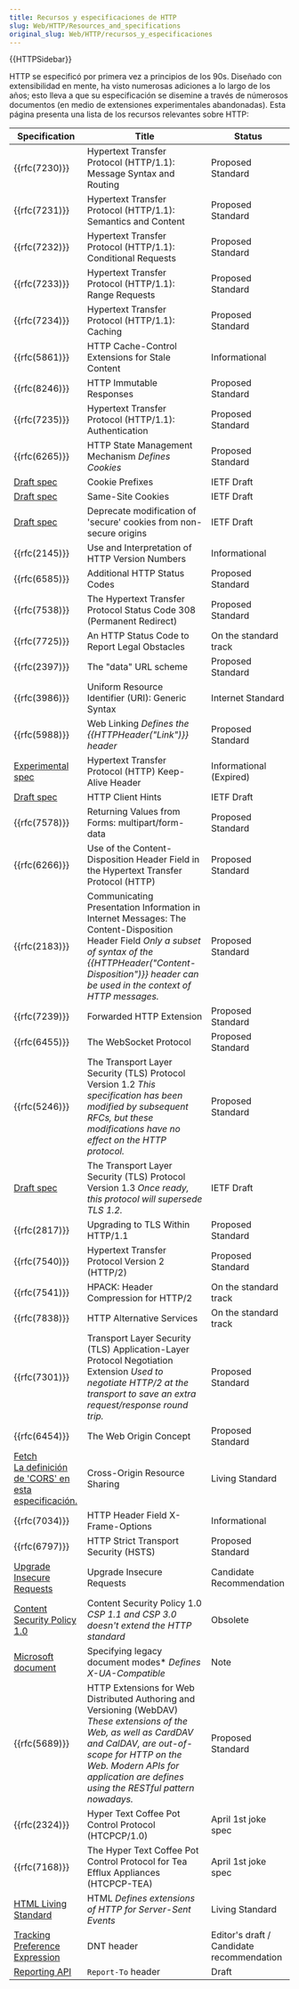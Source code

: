 ```yaml
---
title: Recursos y especificaciones de HTTP
slug: Web/HTTP/Resources_and_specifications
original_slug: Web/HTTP/recursos_y_especificaciones
---
```


{{HTTPSidebar}}

HTTP se especificó por primera vez a principios de los 90s. Diseñado con extensibilidad en mente, ha visto numerosas adiciones a lo largo de los años; esto lleva a que su especificación se disemine a través de númerosos documentos (en medio de extensiones experimentales abandonadas). Esta página presenta una lista de los recursos relevantes sobre HTTP:

| Specification                                                                                             | Title                                                                                                                                                                                                                                                 | Status                                    |
| --------------------------------------------------------------------------------------------------------- | ----------------------------------------------------------------------------------------------------------------------------------------------------------------------------------------------------------------------------------------------------- | ----------------------------------------- |
| {{rfc(7230)}}                                                                                             | Hypertext Transfer Protocol (HTTP/1.1): Message Syntax and Routing                                                                                                                                                                                    | Proposed Standard                         |
| {{rfc(7231)}}                                                                                             | Hypertext Transfer Protocol (HTTP/1.1): Semantics and Content                                                                                                                                                                                         | Proposed Standard                         |
| {{rfc(7232)}}                                                                                             | Hypertext Transfer Protocol (HTTP/1.1): Conditional Requests                                                                                                                                                                                          | Proposed Standard                         |
| {{rfc(7233)}}                                                                                             | Hypertext Transfer Protocol (HTTP/1.1): Range Requests                                                                                                                                                                                                | Proposed Standard                         |
| {{rfc(7234)}}                                                                                             | Hypertext Transfer Protocol (HTTP/1.1): Caching                                                                                                                                                                                                       | Proposed Standard                         |
| {{rfc(5861)}}                                                                                             | HTTP Cache-Control Extensions for Stale Content                                                                                                                                                                                                       | Informational                             |
| {{rfc(8246)}}                                                                                             | HTTP Immutable Responses                                                                                                                                                                                                                              | Proposed Standard                         |
| {{rfc(7235)}}                                                                                             | Hypertext Transfer Protocol (HTTP/1.1): Authentication                                                                                                                                                                                                | Proposed Standard                         |
| {{rfc(6265)}}                                                                                             | HTTP State Management Mechanism _Defines Cookies_                                                                                                                                                                                                     | Proposed Standard                         |
| [Draft spec](https://tools.ietf.org/html/draft-ietf-httpbis-cookie-prefixes-00)                           | Cookie Prefixes                                                                                                                                                                                                                                       | IETF Draft                                |
| [Draft spec](https://tools.ietf.org/html/draft-ietf-httpbis-cookie-same-site-00)                          | Same-Site Cookies                                                                                                                                                                                                                                     | IETF Draft                                |
| [Draft spec](https://tools.ietf.org/html/draft-ietf-httpbis-cookie-alone-01)                              | Deprecate modification of 'secure' cookies from non-secure origins                                                                                                                                                                                    | IETF Draft                                |
| {{rfc(2145)}}                                                                                             | Use and Interpretation of HTTP Version Numbers                                                                                                                                                                                                        | Informational                             |
| {{rfc(6585)}}                                                                                             | Additional HTTP Status Codes                                                                                                                                                                                                                          | Proposed Standard                         |
| {{rfc(7538)}}                                                                                             | The Hypertext Transfer Protocol Status Code 308 (Permanent Redirect)                                                                                                                                                                                  | Proposed Standard                         |
| {{rfc(7725)}}                                                                                             | An HTTP Status Code to Report Legal Obstacles                                                                                                                                                                                                         | On the standard track                     |
| {{rfc(2397)}}                                                                                             | The "data" URL scheme                                                                                                                                                                                                                                 | Proposed Standard                         |
| {{rfc(3986)}}                                                                                             | Uniform Resource Identifier (URI): Generic Syntax                                                                                                                                                                                                     | Internet Standard                         |
| {{rfc(5988)}}                                                                                             | Web Linking _Defines the {{HTTPHeader("Link")}} header_                                                                                                                                                                                               | Proposed Standard                         |
| [Experimental spec](https://tools.ietf.org/id/draft-thomson-hybi-http-timeout-01.html)                    | Hypertext Transfer Protocol (HTTP) Keep-Alive Header                                                                                                                                                                                                  | Informational (Expired)                   |
| [Draft spec](http://httpwg.org/http-extensions/client-hints.html)                                         | HTTP Client Hints                                                                                                                                                                                                                                     | IETF Draft                                |
| {{rfc(7578)}}                                                                                             | Returning Values from Forms: multipart/form-data                                                                                                                                                                                                      | Proposed Standard                         |
| {{rfc(6266)}}                                                                                             | Use of the Content-Disposition Header Field in the Hypertext Transfer Protocol (HTTP)                                                                                                                                                                 | Proposed Standard                         |
| {{rfc(2183)}}                                                                                             | Communicating Presentation Information in Internet Messages: The Content-Disposition Header Field _Only a subset of syntax of the {{HTTPHeader("Content-Disposition")}} header can be used in the context of HTTP messages._                          | Proposed Standard                         |
| {{rfc(7239)}}                                                                                             | Forwarded HTTP Extension                                                                                                                                                                                                                              | Proposed Standard                         |
| {{rfc(6455)}}                                                                                             | The WebSocket Protocol                                                                                                                                                                                                                                | Proposed Standard                         |
| {{rfc(5246)}}                                                                                             | The Transport Layer Security (TLS) Protocol Version 1.2 _This specification has been modified by subsequent RFCs, but these modifications have no effect on the HTTP protocol._                                                                       | Proposed Standard                         |
| [Draft spec](<https://tlswg.github.io/tls13-spec/)>)                                                      | The Transport Layer Security (TLS) Protocol Version 1.3 _Once ready, this protocol will supersede TLS 1.2._                                                                                                                                           | IETF Draft                                |
| {{rfc(2817)}}                                                                                             | Upgrading to TLS Within HTTP/1.1                                                                                                                                                                                                                      | Proposed Standard                         |
| {{rfc(7540)}}                                                                                             | Hypertext Transfer Protocol Version 2 (HTTP/2)                                                                                                                                                                                                        | Proposed Standard                         |
| {{rfc(7541)}}                                                                                             | HPACK: Header Compression for HTTP/2                                                                                                                                                                                                                  | On the standard track                     |
| {{rfc(7838)}}                                                                                             | HTTP Alternative Services                                                                                                                                                                                                                             | On the standard track                     |
| {{rfc(7301)}}                                                                                             | Transport Layer Security (TLS) Application-Layer Protocol Negotiation Extension _Used to negotiate HTTP/2 at the transport to save an extra request/response round trip._                                                                             | Proposed Standard                         |
| {{rfc(6454)}}                                                                                             | The Web Origin Concept                                                                                                                                                                                                                                | Proposed Standard                         |
| [Fetch <br>La definición de 'CORS' en esta especificación.](https://fetch.spec.whatwg.org/#cors-protocol) | Cross-Origin Resource Sharing                                                                                                                                                                                                                         | Living Standard                           |
| {{rfc(7034)}}                                                                                             | HTTP Header Field X-Frame-Options                                                                                                                                                                                                                     | Informational                             |
| {{rfc(6797)}}                                                                                             | HTTP Strict Transport Security (HSTS)                                                                                                                                                                                                                 | Proposed Standard                         |
| [Upgrade Insecure Requests](https://w3c.github.io/webappsec-upgrade-insecure-requests/)                   | Upgrade Insecure Requests                                                                                                                                                                                                                             | Candidate Recommendation                  |
| [Content Security Policy 1.0](https://www.w3.org/TR/CSP1/)                                                | Content Security Policy 1.0 _CSP 1.1 and CSP 3.0 doesn't extend the HTTP standard_                                                                                                                                                                    | Obsolete                                  |
| [Microsoft document](<https://msdn.microsoft.com/en-us/library/jj676915(v=vs.85).aspx>)                   | Specifying legacy document modes\* _Defines X-UA-Compatible_                                                                                                                                                                                          | Note                                      |
| {{rfc(5689)}}                                                                                             | HTTP Extensions for Web Distributed Authoring and Versioning (WebDAV) _These extensions of the Web, as well as CardDAV and CalDAV, are out-of-scope for HTTP on the Web. Modern APIs for application are defines using the RESTful pattern nowadays._ | Proposed Standard                         |
| {{rfc(2324)}}                                                                                             | Hyper Text Coffee Pot Control Protocol (HTCPCP/1.0)                                                                                                                                                                                                   | April 1st joke spec                       |
| {{rfc(7168)}}                                                                                             | The Hyper Text Coffee Pot Control Protocol for Tea Efflux Appliances (HTCPCP-TEA)                                                                                                                                                                     | April 1st joke spec                       |
| [HTML Living Standard](https://html.spec.whatwg.org/multipage/)                                           | HTML _Defines extensions of HTTP for Server-Sent Events_                                                                                                                                                                                              | Living Standard                           |
| [Tracking Preference Expression](https://www.w3.org/2011/tracking-protection/drafts/tracking-dnt.html)    | DNT header                                                                                                                                                                                                                                            | Editor's draft / Candidate recommendation |
| [Reporting API](http://wicg.github.io/reporting/)                                                         | `Report-To` header                                                                                                                                                                                                                                    | Draft                                     |
